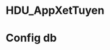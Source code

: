 # HDU_AppXetTuyen
# Config db 

<add name="DbConnecttion" connectionString="data source=localhost\SQLEXPRESS;initial catalog=HDUDBTuyenSinh;persist security info=True;user id=sa;password=Sa@12345;MultipleActiveResultSets=True;App=EntityFramework" providerName="System.Data.SqlClient" />
